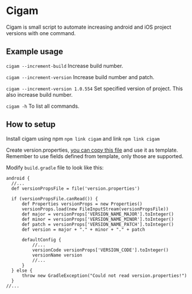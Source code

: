 # Cigam

Cigam is small script to automate increasing android and iOS project versions with one command.

## Example usage

```cigam --increment-build``` Increase build number.

```cigam --increment-version``` Increase build number and patch.

```cigam --increment-version 1.0.554``` Set specified version of project. This also increase build number.

```cigam -h``` To list all commands.

## How to setup

Install cigam using npm ```npm link cigam``` and link ```npm link cigam```

Create version.properties, [you can copy this file] and use it as template. Remember to use fields defined from template, only those are supported.

[you can copy this file]: https://github.com/martin-przystalka/Cigam/blob/master/version.properties




Modify ```build.gradle``` file to look like this:

    android {
      //...
      def versionPropsFile = file('version.properties')

      if (versionPropsFile.canRead()) {
          def Properties versionProps = new Properties()
          versionProps.load(new FileInputStream(versionPropsFile))
          def major = versionProps['VERSION_NAME_MAJOR'].toInteger()
          def minor = versionProps['VERSION_NAME_MINOR'].toInteger()
          def patch = versionProps['VERSION_NAME_PATCH'].toInteger()
          def version = major + "." + minor + "." + patch

          defaultConfig {
              //...
              versionCode versionProps['VERSION_CODE'].toInteger()
              versionName version
              //...
          }
      } else {
          throw new GradleException("Could not read version.properties!")
      }
    //...



